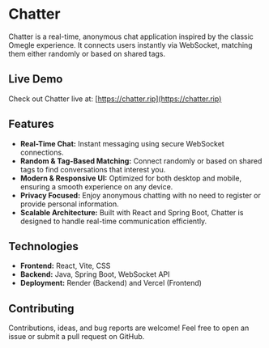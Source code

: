 # Chatter

Chatter is a real-time, anonymous chat application inspired by the classic Omegle experience. It connects users instantly via WebSocket, matching them either randomly or based on shared tags.

## Live Demo

Check out Chatter live at: [https://chatter.rip](https://chatter.rip)

## Features

- **Real-Time Chat:** Instant messaging using secure WebSocket connections.
- **Random & Tag-Based Matching:** Connect randomly or based on shared tags to find conversations that interest you.
- **Modern & Responsive UI:** Optimized for both desktop and mobile, ensuring a smooth experience on any device.
- **Privacy Focused:** Enjoy anonymous chatting with no need to register or provide personal information.
- **Scalable Architecture:** Built with React and Spring Boot, Chatter is designed to handle real-time communication efficiently.

## Technologies

- **Frontend:** React, Vite, CSS
- **Backend:** Java, Spring Boot, WebSocket API
- **Deployment:** Render (Backend) and Vercel (Frontend)

## Contributing

Contributions, ideas, and bug reports are welcome! Feel free to open an issue or submit a pull request on GitHub.
